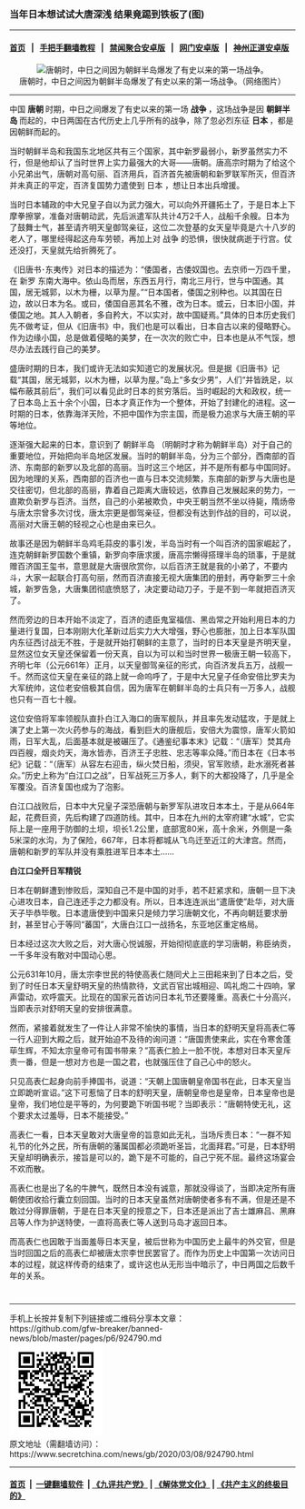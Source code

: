 ### 当年日本想试试大唐深浅 结果竟踢到铁板了(图)
------------------------

#### [首页](https://github.com/gfw-breaker/banned-news/blob/master/README.md) &nbsp;&nbsp;|&nbsp;&nbsp; [手把手翻墙教程](https://github.com/gfw-breaker/guides/wiki) &nbsp;&nbsp;|&nbsp;&nbsp; [禁闻聚合安卓版](https://github.com/gfw-breaker/bn-android) &nbsp;&nbsp;|&nbsp;&nbsp; [网门安卓版](https://github.com/oGate2/oGate) &nbsp;&nbsp;|&nbsp;&nbsp; [神州正道安卓版](https://github.com/SzzdOgate/update) 



<div class="article_right" style="fone-color:#000">
 <p style="text-align:center">
  <img alt="唐朝时，中日之间因为朝鲜半岛爆发了有史以来的第一场战争。" src="//img3.secretchina.com/pic/2020/3-1/p2638771a440659899-ss.jpg"/>
  <br>
   唐朝时，中日之间因为朝鲜半岛爆发了有史以来的第一场战争。（网络图片）
   <span id="hideid" name="hideid" style="color:red;display:none;">
    <span href="https://www.secretchina.com">
    </span>
   </span>
  </br>
 </p>
 <div id="txt-mid1-t21-2017">
  

---


  </div>
 </div>
 <p>
  中国
  <strong>
   <span href="https://www.secretchina.com/news/gb/tag/唐朝" target="_blank">
    唐朝
   </span>
  </strong>
  时期，中日之间爆发了有史以来的第一场
  <strong>
   战争
  </strong>
  ，这场战争是因
  <strong>
   朝鲜半岛
  </strong>
  而起的，中日两国在古代历史上几乎所有的战争，除了忽必烈东征
  <strong>
   日本
  </strong>
  ，都是因朝鲜而起的。
  <span id="hideid" name="hideid" style="color:red;display:none;">
   <span href="https://www.secretchina.com">
   </span>
  </span>
 </p>
 <p>
  当时朝鲜半岛和我国东北地区共有三个国家，其中新罗最弱小，新罗虽然实力不行，但是他却认了当时世界上实力最强大的大哥——唐朝。唐高宗时期为了给这个小兄弟出气，唐朝对高句丽、百济用兵，百济首先被唐朝和新罗联军所灭，但百济并未真正的平定，百济复国势力遣使到
  <span href="https://www.secretchina.com/news/gb/tag/日本" target="_blank">
   日本
  </span>
  ，想让日本出兵增援。
 </p>
 <p>
  当时日本辅政的中大兄皇子自以为武力强大，可以向外开疆拓土了，于是日本上下摩拳擦掌，准备对唐朝动武，先后派遣军队共计4万2千人，战船千余艘。日本为了鼓舞士气，甚至请齐明天皇御驾亲征，这位二次登基的女天皇毕竟是六十八岁的老人了，哪里经得起这舟车劳顿，再加上对
  <span href="https://www.secretchina.com/news/gb/tag/战争" target="_blank">
   战争
  </span>
  的恐惧，很快就病逝于行宫。仗还没打，天皇就先给折腾死了。
 </p>
 <p>
  《旧唐书･东夷传》对日本的描述为：“倭国者，古倭奴国也。去京师一万四千里，在
  <span href="https://www.secretchina.com/news/gb/tag/新罗" target="_blank">
   新罗
  </span>
  东南大海中。依山岛而居，东西五月行，南北三月行，世与中国通。其国，居无城郭，以木为栅，以草为屋。”“日本国者，倭国之别种也。以其国在日边，故以日本为名。或曰，倭国自恶其名不雅，改为日本。或云，日本旧小国，并倭国之地。其人入朝者，多自矜大，不以实对，故中国疑焉。”具体的日本历史我们先不做考证，但从《旧唐书》中，我们也是可以看出，日本自古以来的侵略野心。作为边缘小国，总是做着侵略的美梦，在一次次的败亡中，日本也是从不气馁，想尽办法去践行自己的美梦。
 </p>
 <p>
  盛唐时期的日本，我们或许无法如实知道它的发展状况。但是据《旧唐书》记载“其国，居无城郭，以木为栅，以草为屋。”岛上“多女少男”，人们“并皆跣足，以幅布蔽其前后”，我们可以看见此时日本的贫穷落后。当时崛起的大和政权，统一了日本岛上五十余个小国，日本才真正作为一个整体，开始了封建化的进程。这一时期的日本，依靠海洋天险，不把中国作为宗主国，而是极力追求与大唐王朝的平等地位。
 </p>
 <p>
  逐渐强大起来的日本，意识到了
  <span href="https://www.secretchina.com/news/gb/tag/朝鲜半岛" target="_blank">
   朝鲜半岛
  </span>
  （明朝时才称为朝鲜半岛）对于自己的重要地位，开始把向半岛地区发展。当时的朝鲜半岛，分为三个部分，西南部的百济、东南部的新罗以及北部的高丽。当时这三个地区，并不是所有都与中国同好。因为地理的关系，西南部的百济也一直与日本交流频繁，东南部的新罗与大唐也是交往密切，但北部的高丽，靠着自己距离大唐较远，依靠自己发展起来的势力，一直欺负新罗与百济。当然，自己的小弟被欺负，中央王朝当然不坐以待毙，隋炀帝与唐太宗曾多次讨伐，唐太宗更是御驾亲征，但都没有达到作战的目的，可以说，高丽对大唐王朝的轻视之心也是由来已久。
 </p>
 <p>
  故事还是因为朝鲜半岛鸡毛蒜皮的事引发，半岛当时有一个叫百济的国家崛起了，连克朝鲜新罗国数个重镇，新罗向李唐求援，唐高宗懒得搭理半岛的琐事，于是就赠百济国王玺书，意思就是大唐很欣赏你，以后百济王就是我的小弟了，不要内斗，大家一起联合打高句丽，然而百济直接无视大唐集团的册封，再夺新罗三十余城，新罗告急，大唐集团彻底愤怒了，决定要动动刀子，于是不到一年就把百济灭了。
 </p>
 <p>
  然而旁边的日本开始不淡定了，百济的遗臣鬼室福信、黑齿常之开始利用日本的力量进行复国，日本刚刚大化革新过后实力大大增强，野心也膨胀，加上日本军队国内东征西讨战无不胜，于是就开始打朝鲜的主意了，当时的日本天皇是齐明天皇，显然这位女天皇还保留着一份天真，自以为可以和当时世界一极唐王朝一较高下，齐明七年（公元661年）正月，以天皇御驾亲征的形式，向百济发兵五万，战舰一千。然而这位天皇在亲征的路上就一命呜呼了，于是中大兄皇子任命安倍比罗夫为大军统帅，这位老安倍极其自信，因为唐军在朝鲜半岛的士兵只有一万多人，战舰也只有一百七十艘。
 </p>
 <p>
  这位安倍将军率领舰队直扑白江入海口的唐军舰队，并且率先发动猛攻，于是就上演了史上第一次火药参与的海战，看到巨大的唐舰后，安倍大为震惊，唐军火箭如雨，日军大乱，后面基本就是被碾压了。《通鉴纪事本末》记载：“（唐军）焚其舟四百艘，烟炎灼天，海水皆赤，百济王子忠胜、忠志等率众降。”而日本在《日本书纪》记载：“（唐军）从容左右迎击，纵火焚日船，须臾，官军败绩，赴水溺死者甚众。”历史上称为“白江口之战”，日军战死三万多人，剩下的大都投降了，几乎是全军覆没。百济复国也成为了泡影。
 </p>
 <p>
  白江口战败后，日本中大兄皇子深恐唐朝与新罗军队进攻日本本土，于是从664年起，花费巨资，先后构建了四道防线。其中，日本在九州的太宰府建“水城”，它实际上是一座用于防御的土坝，坝长1.2公里，底部宽80米，高十余米，外侧是一条5米深的水沟，为了保险，667年，日本将都城从飞鸟迁至近江的大津宫。然而，唐朝和新罗的军队并没有乘胜进军日本本土……
 </p>
 <p>
  <strong>
   白江口全歼日军精锐
  </strong>
 </p>
 <p>
  日本在朝鲜遭到惨败后，深知自己不是中国的对手，若不赶紧求和，唐朝一旦下决心进攻日本，自己连还手之力都没有。所以，日本连连派出“遣唐使”赴华，对大唐天子毕恭毕敬。日本遣唐使到中国来只是倾力学习唐朝文化，不再向朝廷要求册封，甚至甘心于等同“蕃国”，大唐白江口一战扬名，东亚地区重定格局。
 </p>
 <p>
  日本经过这次大败之后，对大唐心悦诚服，开始彻彻底底的学习唐朝，称臣纳贡，一千多年没有敢对中国动心思。
 </p>
 <p>
  公元631年10月，唐太宗李世民的特使高表仁随同犬上三田耜来到了日本之后，受到了时任日本天皇舒明天皇的热情款待，文武百官出城相迎、鸣礼炮二十四响，掌声雷动，欢呼震天。比现在的国家元首访问日本礼节还要隆重。高表仁十分高兴，当即表示对舒明天皇的安排很满意。
 </p>
 <p>
  然而，紧接着就发生了一件让人非常不愉快的事情，当日本的舒明天皇将高表仁等一行人迎到大殿之后，就开始迫不及待的询问道：“唐国贵使来此，实在令寒舍蓬荜生辉，不知太宗皇帝可有国书带来？”高表仁脸上一脸不悦，本想对日本天皇斥责一番，但是一想对方也是一国之君，也就强压住了自己心中的怒火。
 </p>
 <p>
  只见高表仁起身向前手捧国书，说道：“天朝上国唐朝皇帝国书在此，日本天皇当立即跪听宣诏。”这下可惹恼了日本的舒明天皇，唐朝皇帝也是皇帝，日本皇帝也是皇帝，我们地位是平等的，为何要跪下听国书呢？当即表示：“唐朝特使无礼，这个要求太过羞辱，日本不能接受。”
 </p>
 <p>
  高表仁一看，日本天皇敢对大唐皇帝的旨意如此无礼，当场斥责日本：“一群不知礼节的化外之民，所有唐朝的藩属国都必须跪听圣旨，北面拜君。”可是，日本舒明天皇却明确表示，接旨是可以的，跪下是不可能的，自己宁死不屈。最终这场宴会不欢而散。
 </p>
 <p>
  高表仁也是出了名的牛脾气，既然日本没有诚意，那就没得谈了，当即决定所有唐朝使团收拾行囊立刻回国。当时的日本天皇虽然对唐朝使者多有不满，但是还是不敢过分得罪唐朝，于是在日本天皇的授意之下，日本还是派出了吉士雄麻吕、黑麻吕等人作为护送特使，一直将高表仁等人送到马岛才返回日本。
 </p>
 <p>
  而高表仁也因敢于当面羞辱日本天皇，被后世称为中国历史上最牛的外交官，但是当时回国之后的高表仁却被唐太宗李世民罢官了。而作为历史上中国第一次访问日本的过程，就这样传奇的结束了，或许这也从无形当中暗示了，中日两国之后数千年的关系。
  <center>
   <div>
    <div id="txt-mid2-t22-2017" style="display: block;  max-height: 351px;  overflow: hidden;">
     <div id="SC-21xxx">
     </div>
     <ins class="adsbygoogle" data-ad-client="ca-pub-1276641434651360" data-ad-format="auto" data-ad-slot="4301710469" data-full-width-responsive="true" style="display:block">
     </ins>
    </div>
   </div>
  </center>
  <div style="padding-top:12px;">
  </div>
 </p>
</div>

<hr/>
手机上长按并复制下列链接或二维码分享本文章：<br/>
https://github.com/gfw-breaker/banned-news/blob/master/pages/p6/924790.md <br/>
<a href='https://github.com/gfw-breaker/banned-news/blob/master/pages/p6/924790.md'><img src='https://github.com/gfw-breaker/banned-news/blob/master/pages/p6/924790.md.png'/></a> <br/>
原文地址（需翻墙访问）：https://www.secretchina.com/news/gb/2020/03/08/924790.html


------------------------
#### [首页](https://github.com/gfw-breaker/banned-news/blob/master/README.md) &nbsp;|&nbsp; [一键翻墙软件](https://github.com/gfw-breaker/nogfw/blob/master/README.md) &nbsp;| [《九评共产党》](https://github.com/gfw-breaker/9ping.md/blob/master/README.md#九评之一评共产党是什么) | [《解体党文化》](https://github.com/gfw-breaker/jtdwh.md/blob/master/README.md) | [《共产主义的终极目的》](https://github.com/gfw-breaker/gczydzjmd.md/blob/master/README.md)


<img src='http://gfw-breaker.win/banned-news/pages/p6/924790.md' width='0px' height='0px'/>